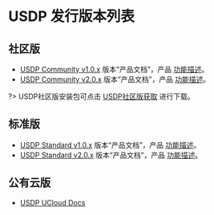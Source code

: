 # USDP 发行版本列表



## 社区版

- [USDP Community  v1.0.x](/usdp_community/1.0.x/README) 版本“产品文档”，产品 [功能描述](/usdp_community/1.0.x/release_notes)。
- [USDP Community  v2.0.x](/usdp_community/2.0.x/README) 版本“产品文档”，产品 [功能描述](/usdp_community/2.0.x/release_notes)。



?> USDP社区版安装包可点击 [USDP社区版获取](usdp_community/plan&create/download) 进行下载。



## 标准版

- [USDP Standard v1.0.x](/usdpdc/1.0.x/README) 版本“产品文档”，产品 [功能描述](/usdpdc/1.0.x/release_notes)。
- [USDP Standard v2.0.x](/usdpdc/2.0.x/README) 版本“产品文档”，产品 [功能描述](/usdpdc/2.0.x/release_notes)。





## 公有云版

- [USDP UCloud Docs](USDP/README)

